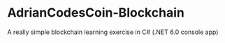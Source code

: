 # AdrianCodesCoin-Blockchain
A really simple blockchain learning exercise in C# (.NET 6.0 console app)
